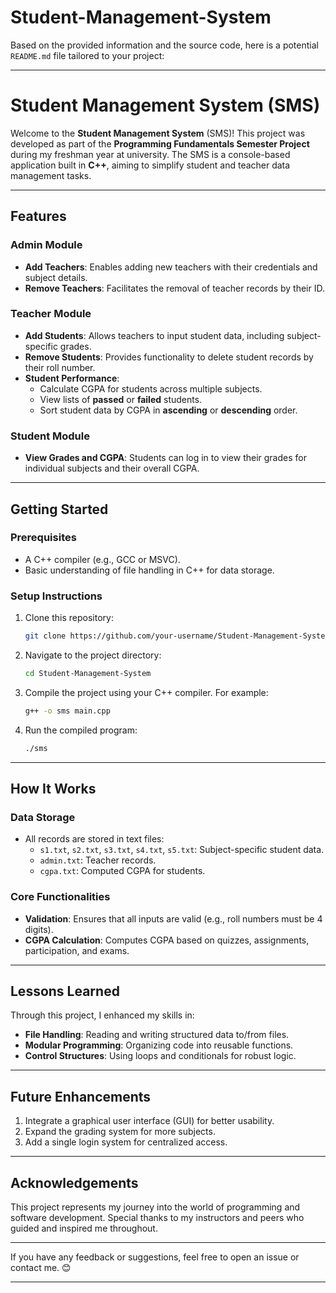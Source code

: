 # Student-Management-System
Based on the provided information and the source code, here is a potential `README.md` file tailored to your project:

---

# Student Management System (SMS)

Welcome to the **Student Management System** (SMS)! This project was developed as part of the **Programming Fundamentals Semester Project** during my freshman year at university. The SMS is a console-based application built in **C++**, aiming to simplify student and teacher data management tasks.

---

## **Features**

### **Admin Module**
- **Add Teachers**: Enables adding new teachers with their credentials and subject details.
- **Remove Teachers**: Facilitates the removal of teacher records by their ID.

### **Teacher Module**
- **Add Students**: Allows teachers to input student data, including subject-specific grades.
- **Remove Students**: Provides functionality to delete student records by their roll number.
- **Student Performance**:
  - Calculate CGPA for students across multiple subjects.
  - View lists of **passed** or **failed** students.
  - Sort student data by CGPA in **ascending** or **descending** order.

### **Student Module**
- **View Grades and CGPA**: Students can log in to view their grades for individual subjects and their overall CGPA.

---

## **Getting Started**

### **Prerequisites**
- A C++ compiler (e.g., GCC or MSVC).
- Basic understanding of file handling in C++ for data storage.

### **Setup Instructions**
1. Clone this repository:  
   ```bash
   git clone https://github.com/your-username/Student-Management-System.git
   ```
2. Navigate to the project directory:  
   ```bash
   cd Student-Management-System
   ```
3. Compile the project using your C++ compiler. For example:  
   ```bash
   g++ -o sms main.cpp
   ```
4. Run the compiled program:  
   ```bash
   ./sms
   ```

---

## **How It Works**

### **Data Storage**
- All records are stored in text files:
  - `s1.txt`, `s2.txt`, `s3.txt`, `s4.txt`, `s5.txt`: Subject-specific student data.
  - `admin.txt`: Teacher records.
  - `cgpa.txt`: Computed CGPA for students.

### **Core Functionalities**
- **Validation**: Ensures that all inputs are valid (e.g., roll numbers must be 4 digits).
- **CGPA Calculation**: Computes CGPA based on quizzes, assignments, participation, and exams.

---

## **Lessons Learned**
Through this project, I enhanced my skills in:
- **File Handling**: Reading and writing structured data to/from files.
- **Modular Programming**: Organizing code into reusable functions.
- **Control Structures**: Using loops and conditionals for robust logic.

---

## **Future Enhancements**
1. Integrate a graphical user interface (GUI) for better usability.
2. Expand the grading system for more subjects.
3. Add a single login system for centralized access.

---

## **Acknowledgements**
This project represents my journey into the world of programming and software development. Special thanks to my instructors and peers who guided and inspired me throughout.

---

If you have any feedback or suggestions, feel free to open an issue or contact me. 😊

---
